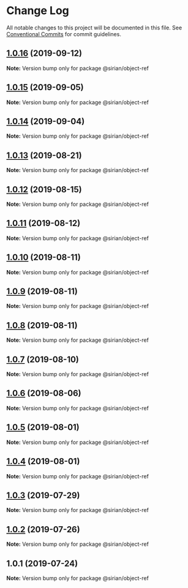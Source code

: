 # Change Log

All notable changes to this project will be documented in this file.
See [Conventional Commits](https://conventionalcommits.org) for commit guidelines.

## [1.0.16](https://github.com/sirian/js/compare/@sirian/object-ref@1.0.15...@sirian/object-ref@1.0.16) (2019-09-12)

**Note:** Version bump only for package @sirian/object-ref





## [1.0.15](https://github.com/sirian/js/compare/@sirian/object-ref@1.0.14...@sirian/object-ref@1.0.15) (2019-09-05)

**Note:** Version bump only for package @sirian/object-ref





## [1.0.14](https://github.com/sirian/js/compare/@sirian/object-ref@1.0.13...@sirian/object-ref@1.0.14) (2019-09-04)

**Note:** Version bump only for package @sirian/object-ref





## [1.0.13](https://github.com/sirian/js/compare/@sirian/object-ref@1.0.12...@sirian/object-ref@1.0.13) (2019-08-21)

**Note:** Version bump only for package @sirian/object-ref





## [1.0.12](https://github.com/sirian/js/compare/@sirian/object-ref@1.0.11...@sirian/object-ref@1.0.12) (2019-08-15)

**Note:** Version bump only for package @sirian/object-ref





## [1.0.11](https://github.com/sirian/js/compare/@sirian/object-ref@1.0.10...@sirian/object-ref@1.0.11) (2019-08-12)

**Note:** Version bump only for package @sirian/object-ref





## [1.0.10](https://github.com/sirian/js/compare/@sirian/object-ref@1.0.9...@sirian/object-ref@1.0.10) (2019-08-11)

**Note:** Version bump only for package @sirian/object-ref





## [1.0.9](https://github.com/sirian/js/compare/@sirian/object-ref@1.0.8...@sirian/object-ref@1.0.9) (2019-08-11)

**Note:** Version bump only for package @sirian/object-ref





## [1.0.8](https://github.com/sirian/js/compare/@sirian/object-ref@1.0.7...@sirian/object-ref@1.0.8) (2019-08-11)

**Note:** Version bump only for package @sirian/object-ref





## [1.0.7](https://github.com/sirian/js/compare/@sirian/object-ref@1.0.6...@sirian/object-ref@1.0.7) (2019-08-10)

**Note:** Version bump only for package @sirian/object-ref





## [1.0.6](https://github.com/sirian/js/compare/@sirian/object-ref@1.0.5...@sirian/object-ref@1.0.6) (2019-08-06)

**Note:** Version bump only for package @sirian/object-ref





## [1.0.5](https://github.com/sirian/js/compare/@sirian/object-ref@1.0.4...@sirian/object-ref@1.0.5) (2019-08-01)

**Note:** Version bump only for package @sirian/object-ref





## [1.0.4](https://github.com/sirian/js/compare/@sirian/object-ref@1.0.3...@sirian/object-ref@1.0.4) (2019-08-01)

**Note:** Version bump only for package @sirian/object-ref





## [1.0.3](https://github.com/sirian/js/compare/@sirian/object-ref@1.0.2...@sirian/object-ref@1.0.3) (2019-07-29)

**Note:** Version bump only for package @sirian/object-ref





## [1.0.2](https://github.com/sirian/js/compare/@sirian/object-ref@1.0.1...@sirian/object-ref@1.0.2) (2019-07-26)

**Note:** Version bump only for package @sirian/object-ref





## 1.0.1 (2019-07-24)

**Note:** Version bump only for package @sirian/object-ref
